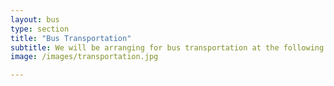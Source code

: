 ```yaml
---
layout: bus
type: section
title: "Bus Transportation"
subtitle: We will be arranging for bus transportation at the following pickup points
image: /images/transportation.jpg

---
```


